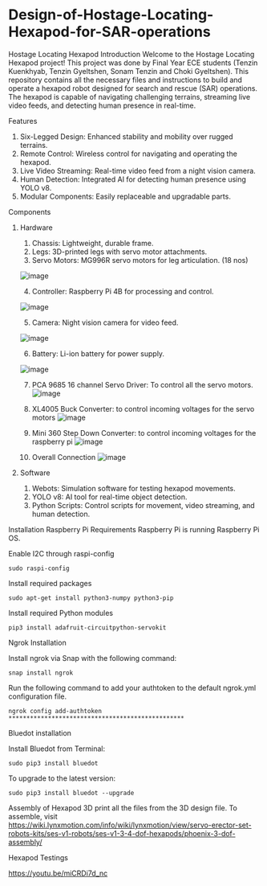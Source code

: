 # Design-of-Hostage-Locating-Hexapod-for-SAR-operations

Hostage Locating Hexapod
Introduction
Welcome to the Hostage Locating Hexapod project! This project was done by Final Year ECE students (Tenzin Kuenkhyab, Tenzin Gyeltshen, Sonam Tenzin and Choki Gyeltshen). This repository contains all the necessary files and instructions to build and operate a hexapod robot designed for search and rescue (SAR) operations. The hexapod is capable of navigating challenging terrains, streaming live video feeds, and detecting human presence in real-time.

Features
1. Six-Legged Design: Enhanced stability and mobility over rugged terrains.
2. Remote Control: Wireless control for navigating and operating the hexapod.
3. Live Video Streaming: Real-time video feed from a night vision camera.
4. Human Detection: Integrated AI for detecting human presence using YOLO v8.
5. Modular Components: Easily replaceable and upgradable parts.

Components
1. Hardware
    1. Chassis: Lightweight, durable frame.
    2. Legs: 3D-printed legs with servo motor attachments.
    3. Servo Motors: MG996R servo motors for leg articulation. (18 nos)
    
    ![image](https://github.com/Tenkuen/Design-of-Hostage-Locating-Hexapod-for-SAR-operations/assets/147422662/22699bd6-7320-4703-8766-f971fb3a2580)


    4. Controller: Raspberry Pi 4B for processing and control.
    
    ![image](https://github.com/Tenkuen/Design-of-Hostage-Locating-Hexapod-for-SAR-operations/assets/147422662/f176f9d7-7982-49eb-b82b-b3b8f1535ef7)


    5. Camera: Night vision camera for video feed.
    
    ![image](https://github.com/Tenkuen/Design-of-Hostage-Locating-Hexapod-for-SAR-operations/assets/147422662/e9e474fc-f395-4998-9879-c5bc317f7dc0)


    6. Battery: Li-ion battery for power supply.
    
    ![image](https://github.com/Tenkuen/Design-of-Hostage-Locating-Hexapod-for-SAR-operations/assets/147422662/dba48818-97e2-427f-9691-c965579ec55f)


    7. PCA 9685 16 channel Servo Driver: To control all the servo motors.
    ![image](https://github.com/Tenkuen/Design-of-Hostage-Locating-Hexapod-for-SAR-operations/assets/147422662/d3f52a83-e4be-41a0-82b9-9979b75b0a2d)
   

    8. XL4005 Buck Converter: to control incoming voltages for the servo motors
    ![image](https://github.com/Tenkuen/Design-of-Hostage-Locating-Hexapod-for-SAR-operations/assets/147422662/7eaa5b1a-8533-48b6-8ed1-ff1e42b1feff)


    9. Mini 360 Step Down Converter: to control incoming voltages for the raspberry pi
    ![image](https://github.com/Tenkuen/Design-of-Hostage-Locating-Hexapod-for-SAR-operations/assets/147422662/427e3301-c1e6-48b6-a5a6-1c8a010a8fcb)


    10. Overall Connection
    ![image](https://github.com/Tenkuen/Design-of-Hostage-Locating-Hexapod-for-SAR-operations/assets/147422662/2af4271b-73f2-4453-a5ea-d142ba2c54c0)

     
2. Software
    1. Webots: Simulation software for testing hexapod movements.
    2. YOLO v8: AI tool for real-time object detection.
    3. Python Scripts: Control scripts for movement, video streaming, and human detection.
   
Installation
  Raspberry Pi
  Requirements
  Raspberry Pi is running Raspberry Pi OS.

   Enable I2C through raspi-config
    
    sudo raspi-config
    
  Install required packages
    
    sudo apt-get install python3-numpy python3-pip
    
  Install required Python modules
    
    pip3 install adafruit-circuitpython-servokit

Ngrok Installation

Install ngrok via Snap with the following command:
    
    snap install ngrok
   
Run the following command to add your authtoken to the default ngrok.yml configuration file.
    
    ngrok config add-authtoken *************************************************

Bluedot installation

Install Bluedot from Terminal:
    
    sudo pip3 install bluedot
    
To upgrade to the latest version:
    
    sudo pip3 install bluedot --upgrade


Assembly of Hexapod
  3D print all the files from the 3D design file. To assemble, visit https://wiki.lynxmotion.com/info/wiki/lynxmotion/view/servo-erector-set-robots-kits/ses-v1-robots/ses-v1-3-4-dof-hexapods/phoenix-3-dof-assembly/


Hexapod Testings
 
 https://youtu.be/miCRDi7d_nc
 
